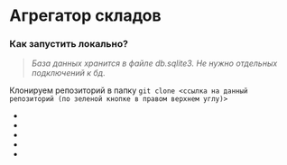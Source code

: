 # Агрегатор складов

<h3>Как запустить локально?</h3>

>*База данных хранится в файле db.sqlite3. Не нужно отдельных подключений к бд.*

Клонируем репозиторий в папку 
    ```
    git clone <ссылка на данный репозиторий (по зеленой кнопке в правом верхнем углу)>
    ```
<ul>
  <li>
    
  </li>
  <li> </li>
  <li> </li>
  <li> </li>
  <li> </li>
</ul>
